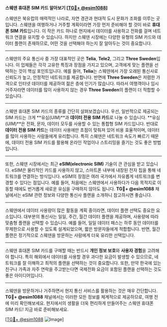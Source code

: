 **스웨덴 휴대폰 SIM 카드 알아보기 [[TG💪+ @esim1088](https://t.me/s/esim1088)]**

스웨덴은 북유럽의 매력적인 나라로, 자연 경관과 현대적 도시 문화가 조화를 이루는 곳입니다. 스웨덴을 여행하거나 거주할 계획이라면 가장 먼저 준비해야 할 것이 바로 **휴대폰 SIM 카드**입니다. 이 작은 카드 하나로 현지에서 데이터를 사용하고 전화를 걸며 네트워크 연결을 유지할 수 있습니다. 하지만 스웨덴 시장에는 다양한 유형의 SIM 카드와 데이터 플랜이 존재하므로, 어떤 것을 선택해야 하는지 잘 알아두는 것이 중요합니다.

---

스웨덴의 주요 통신사 중 가장 대표적인 곳은 **Telia**, **Tele2**, 그리고 **Three Sweden**입니다. 이 업체들은 각각 고유한 특징과 장점을 가지고 있으며, 고객에게 맞는 플랜을 선택하는 것이 핵심 포인트입니다. 예를 들어, **Telia**는 스웨덴에서 가장 오래된 통신사로 신뢰도가 높고, 안정적인 네트워크를 제공합니다. 반면에 **Three Sweden**은 저렴한 가격으로 인터넷 데이터를 제공하여 젊은 층에 인기가 많습니다. 따라서 여행객이나 임시 거주자라면 데이터를 많이 사용하지 않는 경우 **Three Sweden**의 플랜이 더 적합할 수 있습니다.

---

스웨덴 휴대폰 SIM 카드의 종류를 간단히 살펴보겠습니다. 우선, 일반적으로 제공되는 SIM 카드는 크게 **유심(UIM)**과 **데이터 전용 SIM 카드**로 나눌 수 있습니다. **유심(UIM)**은 전화, 문자, 데이터 모두를 사용할 수 있는 통합형 SIM 카드입니다. 반대로 **데이터 전용 SIM 카드**는 데이터 사용에만 초점이 맞춰져 있어 비용 효율적이며, 데이터를 많이 사용하는 사람들에게 유리합니다. 특히 스웨덴은 네트워크 속도가 빠르기 때문에, 데이터 전용 SIM 카드를 활용해 온라인 작업이나 스트리밍을 즐기는 것도 좋은 방법입니다.

---

또한, 스웨덴 시장에서는 최근 **eSIM(electronic SIM)** 기술이 큰 관심을 받고 있습니다. eSIM은 물리적인 카드를 사용하지 않고, 스마트폰 내부에 내장된 전자 칩을 통해 네트워크를 연결하는 방식입니다. eSIM의 장점은 여러 국가에서 자유롭게 네트워크를 변경할 수 있다는 점입니다. 예를 들어, 처음에는 스웨덴에서 사용하다가 다음 목적지로 이동할 때에도 번거롭게 새로운 유심을 구매하지 않아도 됩니다. **TG💪+ @esim1088** 채널에서는 eSIM 관련 정보와 다양한 통신사 플랜을 소개하니 참고하시면 좋습니다.

---

스웨덴에서 데이터 사용량이 많은 활동을 계획 중이라면, 데이터 플랜 선택도 중요한 요소입니다. 대부분의 통신사는 일일, 주간, 월간 데이터 플랜을 제공하며, 사용량에 따라 맞춤형 플랜을 선택할 수 있습니다. 예를 들어, 일일 데이터 패스는 하루 동안 데이터를 무제한으로 사용할 수 있도록 설계되었으며, 짧은 방문자들에게 적합합니다. 반면, 월간 플랜은 정기적으로 스웨덴을 방문하는 사람에게 더욱 유리한 선택입니다.

---

스웨덴 휴대폰 SIM 카드를 구매할 때는 반드시 **개인 정보 보호**와 **사용자 경험**을 고려해야 합니다. 특히 해외에서 데이터를 사용할 경우 과다한 요금이 발생할 수 있으므로, 네트워크를 잘 이해하고 최적의 플랜을 선택하는 것이 중요합니다. 또한, 만약 한국에 있는 친구나 가족과 자주 연락을 주고받는다면 국제전화 요금이 포함된 플랜을 선택하는 것도 좋은 아이디어입니다.

---

스웨덴을 방문하거나 거주하면서 현지 통신 서비스를 활용하는 것은 매우 간단합니다. **TG💪+ @esim1088** 채널에서는 이러한 모든 정보를 체계적으로 제공하므로, 여행 전에 미리 확인해보세요. 현지에서의 생활을 더욱 편리하게 만들어주는 스웨덴 휴대폰 SIM 카드! 지금 바로 준비해보세요.

[[TG💪+ @esim1088](https://t.me/s/esim1088) ![Image](https://i.postimg.cc/Y0z9fWf4/image.png)]